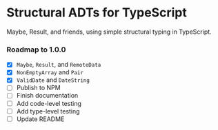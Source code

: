 # Structural ADTs for TypeScript

Maybe, Result, and friends, using simple structural typing in TypeScript.

### Roadmap to 1.0.0
- [x] `Maybe`, `Result`, and `RemoteData`
- [x] `NonEmptyArray` and `Pair`
- [x] `ValidDate` and `DateString`
- [ ] Publish to NPM
- [ ] Finish documentation
- [ ] Add code-level testing
- [ ] Add type-level testing
- [ ] Update README
